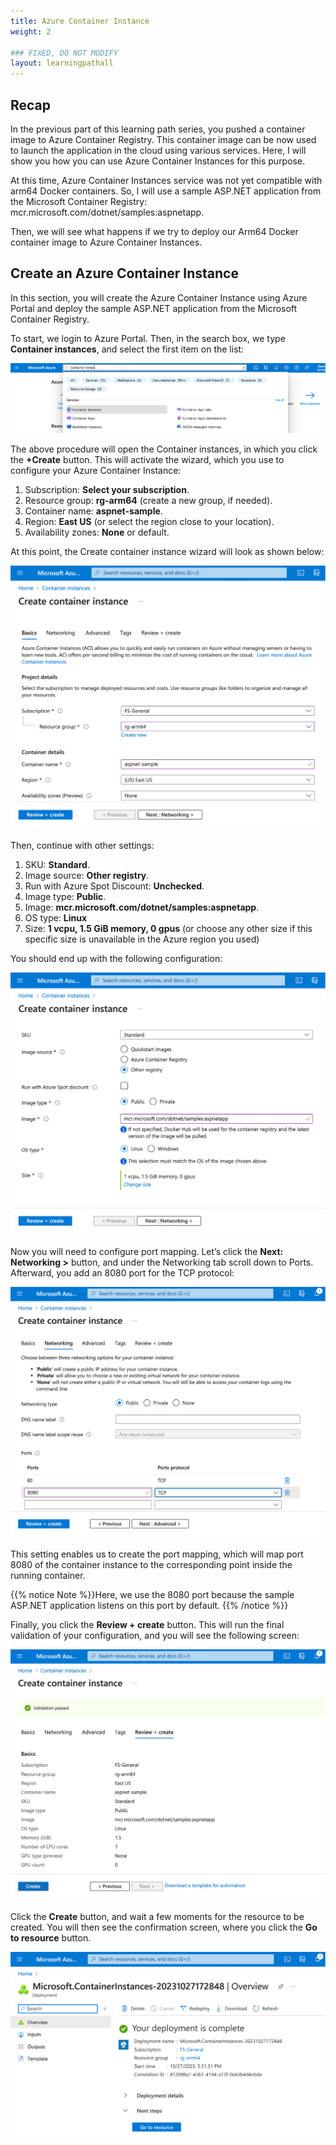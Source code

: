```yaml
---
title: Azure Container Instance
weight: 2

### FIXED, DO NOT MODIFY
layout: learningpathall
---
```

## Recap
In the previous part of this learning path series, you pushed a container image to Azure Container Registry. This container image can be now used to launch the application in the cloud using various services. Here, I will show you how you can use Azure Container Instances for this purpose.

At this time, Azure Container Instances service was not yet compatible with arm64 Docker containers. So, I will use a sample ASP.NET application from the Microsoft Container Registry: mcr.microsoft.com/dotnet/samples:aspnetapp. 

Then, we will see what happens if we try to deploy our Arm64 Docker container image to Azure Container Instances.

## Create an Azure Container Instance
In this section, you will create the Azure Container Instance using Azure Portal and deploy the sample ASP.NET application from the Microsoft Container Registry. 

To start, we login to Azure Portal. Then, in the search box, we type **Container instances**, and select the first item on the list:

![Azure#left](figures/01.png)

The above procedure will open the Container instances, in which you click the **+Create** button. This will activate the wizard, which you use to configure your Azure Container Instance:
1.	Subscription: **Select your subscription**.
2.	Resource group: **rg-arm64** (create a new group, if needed).
3.	Container name: **aspnet-sample**.
4.	Region: **East US** (or select the region close to your location).
5.	Availability zones: **None** or default.

At this point, the Create container instance wizard will look as shown below:

![Azure#left](figures/02.png)

Then, continue with other settings:
1.	SKU: **Standard**.
2.	Image source: **Other registry**.
3.	Run with Azure Spot Discount: **Unchecked**.
4.	Image type: **Public**.
5.	Image: **mcr.microsoft.com/dotnet/samples:aspnetapp**.
6.	OS type: **Linux**
7.	Size: **1 vcpu, 1.5 GiB memory, 0 gpus** (or choose any other size if this specific size is unavailable in the Azure region you used)

You should end up with the following configuration:

![Azure#left](figures/03.png)

Now you will need to configure port mapping. Let’s click the **Next: Networking >** button, and under the Networking tab scroll down to Ports. Afterward, you add an 8080 port for the TCP protocol: 

![Azure#left](figures/04.png)

This setting enables us to create the port mapping, which will map port 8080 of the container instance to the corresponding point inside the running container.

{{% notice Note %}}Here, we use the 8080 port because the sample ASP.NET application listens on this port by default. {{% /notice %}}

Finally, you click the **Review + create** button. This will run the final validation of your configuration, and you will see the following screen:

![Azure#left](figures/05.png)

Click the **Create** button, and wait a few moments for the resource to be created. You will then see the confirmation screen, where you click the **Go to resource** button.

![Azure#left](figures/06.png)